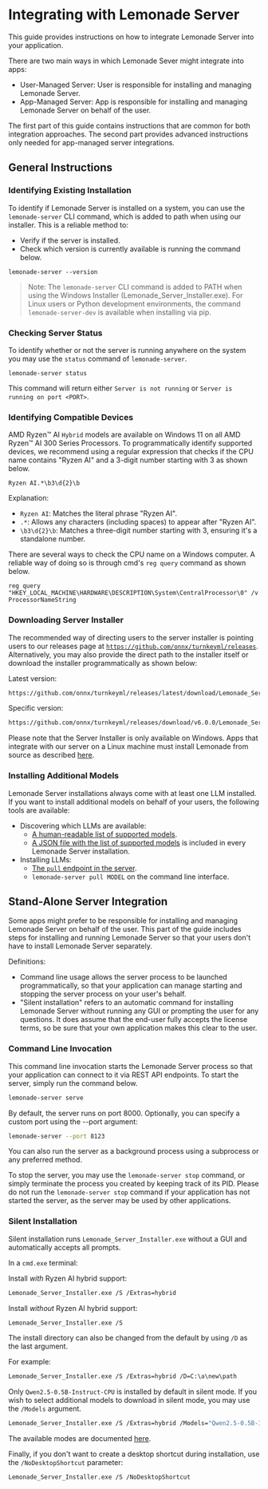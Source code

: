 # Integrating with Lemonade Server

This guide provides instructions on how to integrate Lemonade Server into your application.

There are two main ways in which Lemonade Sever might integrate into apps:
* User-Managed Server: User is responsible for installing and managing Lemonade Server.
* App-Managed Server: App is responsible for installing and managing Lemonade Server on behalf of the user.

The first part of this guide contains instructions that are common for both integration approaches. The second part provides advanced instructions only needed for app-managed server integrations.

## General Instructions

### Identifying Existing Installation

To identify if Lemonade Server is installed on a system, you can use the `lemonade-server` CLI command, which is added to path when using our installer. This is a reliable method to: 
- Verify if the server is installed.
- Check which version is currently available is running the command below.

```
lemonade-server --version
```

>Note: The `lemonade-server` CLI command is added to PATH when using the Windows Installer (Lemonade_Server_Installer.exe). For Linux users or Python development environments, the command `lemonade-server-dev` is available when installing via pip.

### Checking Server Status

To identify whether or not the server is running anywhere on the system you may use the `status` command of `lemonade-server`.

```
lemonade-server status
```

This command will return either `Server is not running` or `Server is running on port <PORT>`.

### Identifying Compatible Devices

AMD Ryzen™ AI `Hybrid` models are available on Windows 11 on all AMD Ryzen™ AI 300 Series Processors. To programmatically identify supported devices, we recommend using a regular expression that checks if the CPU name contains "Ryzen AI" and a 3-digit number starting with 3 as shown below.

```
Ryzen AI.*\b3\d{2}\b
```

Explanation:
- `Ryzen AI`: Matches the literal phrase "Ryzen AI".
- `.*`: Allows any characters (including spaces) to appear after "Ryzen AI".
- `\b3\d{2}\b`: Matches a three-digit number starting with 3, ensuring it's a standalone number.

There are several ways to check the CPU name on a Windows computer. A reliable way of doing so is through cmd's `reg query` command as shown below.

```
reg query "HKEY_LOCAL_MACHINE\HARDWARE\DESCRIPTION\System\CentralProcessor\0" /v ProcessorNameString
```

### Downloading Server Installer

The recommended way of directing users to the server installer is pointing users to our releases page at [`https://github.com/onnx/turnkeyml/releases`](https://github.com/onnx/turnkeyml/releases). Alternatively, you may also provide the direct path to the installer itself or download the installer programmatically as shown below:


Latest version:

```bash
https://github.com/onnx/turnkeyml/releases/latest/download/Lemonade_Server_Installer.exe
```

Specific version:

```bash
https://github.com/onnx/turnkeyml/releases/download/v6.0.0/Lemonade_Server_Installer.exe
```

Please note that the Server Installer is only available on Windows. Apps that integrate with our server on a Linux machine must install Lemonade from source as described [here](https://github.com/onnx/turnkeyml/blob/main/docs/lemonade/getting_started.md#from-source-code).

### Installing Additional Models

Lemonade Server installations always come with at least one LLM installed. If you want to install additional models on behalf of your users, the following tools are available:

- Discovering which LLMs are available:
  - [A human-readable list of supported models](https://github.com/onnx/turnkeyml/blob/main/docs/lemonade/server_models.md).
  - [A JSON file with the list of supported models](https://github.com/onnx/turnkeyml/tree/main/src/lemonade_server/server_models.json) is included in every Lemonade Server installation.
- Installing LLMs:
  - [The `pull` endpoint in the server](https://github.com/onnx/turnkeyml/blob/main/docs/lemonade/server_spec.md#get-apiv0pull-).
  - `lemonade-server pull MODEL` on the command line interface.

## Stand-Alone Server Integration

Some apps might prefer to be responsible for installing and managing Lemonade Server on behalf of the user. This part of the guide includes steps for installing and running Lemonade Server so that your users don't have to install Lemonade Server separately.

Definitions:
- Command line usage allows the server process to be launched programmatically, so that your application can manage starting and stopping the server process on your user's behalf.
- "Silent installation" refers to an automatic command for installing Lemonade Server without running any GUI or prompting the user for any questions. It does assume that the end-user fully accepts the license terms, so be sure that your own application makes this clear to the user.

### Command Line Invocation

This command line invocation starts the Lemonade Server process so that your application can connect to it via REST API endpoints. To start the server, simply run the command below.

```bash
lemonade-server serve
```

By default, the server runs on port 8000. Optionally, you can specify a custom port using the --port argument:

```bash
lemonade-server --port 8123
```

You can also run the server as a background process using a subprocess or any preferred method.

To stop the server, you may use the `lemonade-server stop` command, or simply terminate the process you created by keeping track of its PID. Please do not run the `lemonade-server stop` command if your application has not started the server, as the server may be used by other applications.

### Silent Installation

Silent installation runs `Lemonade_Server_Installer.exe` without a GUI and automatically accepts all prompts.

In a `cmd.exe` terminal:

Install *with* Ryzen AI hybrid support: 

```bash
Lemonade_Server_Installer.exe /S /Extras=hybrid
```

Install *without* Ryzen AI hybrid support:

```bash
Lemonade_Server_Installer.exe /S
```

The install directory can also be changed from the default by using `/D` as the last argument. 

For example: 

```bash
Lemonade_Server_Installer.exe /S /Extras=hybrid /D=C:\a\new\path
```

Only `Qwen2.5-0.5B-Instruct-CPU` is installed by default in silent mode. If you wish to select additional models to download in silent mode, you may use the `/Models` argument.

```bash
Lemonade_Server_Installer.exe /S /Extras=hybrid /Models="Qwen2.5-0.5B-Instruct-CPU Llama-3.2-1B-Instruct-Hybrid"
```

The available modes are documented [here](https://github.com/onnx/turnkeyml/blob/main/docs/lemonade/server_models.md).

Finally, if you don't want to create a desktop shortcut during installation, use the `/NoDesktopShortcut` parameter:

```bash
Lemonade_Server_Installer.exe /S /NoDesktopShortcut
```
